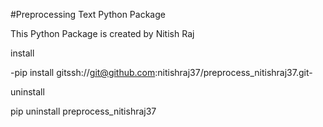#Preprocessing Text Python Package

This Python Package is created by Nitish Raj

install

-pip install gitssh://git@github.com:nitishraj37/preprocess_nitishraj37.git-

uninstall

pip uninstall preprocess_nitishraj37